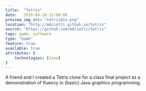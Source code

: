 ```yaml
---
title:  "Tetris"
date:   2016-04-20 12:00:00
preview_img_src: "tetris@2x.png"
location: "http://mdciotti.github.io/tetris"
source: "https://github.com/mdciotti/tetris"
tags: game, software
type: "Game"
feature: true
available: true
attributes: {
	technologies: [Java]
}
---
```


A friend and I created a Tetris clone for a class final project as a demonstration of fluency in (basic) Java graphics programming.

